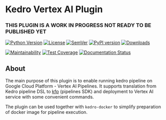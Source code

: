 # Kedro Vertex AI Plugin

### THIS PLUGIN IS A WORK IN PROGRESS NOT READY TO BE PUBLISHED YET


[![Python Version](https://img.shields.io/badge/python-3.8-blue.svg)](https://github.com/getindata/kedro-vertexai)
[![License](https://img.shields.io/badge/license-Apache%202.0-blue.svg)](https://opensource.org/licenses/Apache-2.0) 
[![SemVer](https://img.shields.io/badge/semver-2.0.0-green)](https://semver.org/)
[![PyPI version](https://badge.fury.io/py/kedro-vertexai.svg)](https://pypi.org/project/kedro-vertexai/)
[![Downloads](https://pepy.tech/badge/kedro-vertexai)](https://pepy.tech/project/kedro-vertexai)

[![Maintainability](https://api.codeclimate.com/v1/badges/a2ef6b63553ed42c9031/maintainability)](https://codeclimate.com/github/getindata/kedro-vertexai/maintainability)
[![Test Coverage](https://api.codeclimate.com/v1/badges/a2ef6b63553ed42c9031/test_coverage)](https://codeclimate.com/github/getindata/kedro-vertexai/test_coverage)
[![Documentation Status](https://readthedocs.org/projects/kedro-vertexai/badge/?version=latest)](https://kedro-vertexai.readthedocs.io/en/latest/?badge=latest)

## About

The main purpose of this plugin is to enable running kedro pipeline on Google Cloud Platform - Vertex AI Pipelines.
It supports translation from Kedro pipeline DSL to [kfp](https://www.kubeflow.org/docs/pipelines/sdk/sdk-overview/) 
(pipelines SDK) and deployment to Vertex AI service with some convenient commands.

The plugin can be used together with `kedro-docker` to simplify preparation of docker image for pipeline execution.   
